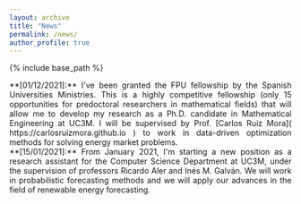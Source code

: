 ```yaml
---
layout: archive
title: "News"
permalink: /news/
author_profile: true
---
```


{% include base_path %}


<div style="text-align: justify"> **[01/12/2021]:** I've been granted the FPU fellowship by the Spanish Universities Ministries. This is a highly competitive fellowship (only 15 opportunities for predoctoral researchers in mathematical fields) that will allow me to develop my research as a Ph.D. candidate in Mathematical Engineering at UC3M. I will be supervised by Prof. [Carlos Ruiz Mora]( https://carlosruizmora.github.io ) to work in data-driven optimization methods for solving energy market problems. </div>

<div style="text-align: justify"> **[15/01/2021]:** From January 2021, I'm starting a new position as a research assistant for the Computer Science Department at UC3M, under the supervision of professors Ricardo Aler and Inés M. Galván. We will work in probabilistic forecasting methods and we will apply our advances in the field of renewable energy forecasting. </div>





